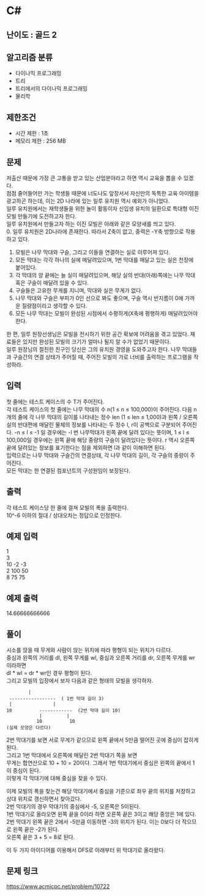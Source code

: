 # C#

## 난이도 : 골드 2

## 알고리즘 분류
  - 다이나믹 프로그래밍
  - 트리
  - 트리에서의 다이나믹 프로그래밍
  - 물리학

## 제한조건
  - 시간 제한 : 1초
  - 메모리 제한 : 256 MB

## 문제
저출산 때문에 가장 큰 고통을 받고 있는 산업분야라고 하면 역시 교육을 뽑을 수 있겠다.<br/>
점점 줄어들어만 가는 학생들 때문에 너도나도 앞장서서 자신만의 독특한 교육 아이템을 광고하곤 하는데, 이는 2D 나라에 있는 일루 유치원 역시 예외가 아니었다.<br/>
일루 유치원에서는 재학생들을 위한 놀이 활동이자 신입생 유치의 일환으로 특대형 이진 모빌 만들기에 도전하고자 한다.<br/>
일루 유치원에서 만들고자 하는 이진 모빌은 아래와 같은 모양새를 띄고 있다.<br/>
  0. 일루 유치원은 2D나라에 존재한다. 따라서 Z축이 없고, 중력은 -Y축 방향으로 작용하고 있다.
  1. 모빌은 나무 막대와 구슬, 그리고 이들을 연결하는 실로 이루어져 있다.
  2. 모든 막대는 각각 하나의 실에 매달려있으며, 1번 막대를 매달고 있는 실은 천장에 붙어있다.
  3. 각 막대의 양 끝에는 늘 실이 매달려있으며, 해당 실의 반대(아래)쪽에는 나무 막대 혹은 구슬이 매달려 있을 수 있다.
  4. 구슬들은 고유한 무게를 지니며, 막대와 실은 무게가 없다.
  5. 나무 막대와 구슬은 부피가 0인 선으로 봐도 좋으며, 구슬 역시 반지름이 0에 가까운 질량점이라고 생각할 수 있다.
  6. 모든 나무 막대는 모빌이 완성된 시점에서 수평하게(X축에 평행하게) 매달려있어야 한다.

한 편, 일루 원장선생님은 모빌을 전시하기 위한 공간 확보에 어려움을 겪고 있었다. 재료들은 있지만 완성된 모빌의 크기가 얼마나 될지 알 수가 없었기 때문이다.<br/>
일루 원장님의 절친한 친구인 당신은 그의 유치원 경영을 도와주고자 한다. 나무 막대들과 구슬간의 연결 상태가 주어질 때, 주어진 모빌의 가로 너비를 출력하는 프로그램을 작성하라.<br/>

## 입력
첫 줄에는 테스트 케이스의 수 T가 주어진다.<br/>
각 테스트 케이스의 첫 줄에는 나무 막대의 수 n(1 ≤ n ≤ 100,000)이 주어진다. 다음 n 개의 줄에 각 나무 막대의 길이를 나타내는 정수 len (1 ≤ len ≤ 1,000)과 왼쪽 / 오른쪽 실의 반대편에 매달린 물체의 정보를 나타내는 두 정수 l, r이 공백으로 구분되어 주어진다. -n ≤ l ≤ -1 일 경우에는 -l 번 나무막대가 왼쪽 끝에 달려 있다는 뜻이며, 1 ≤ l ≤ 100,000일 경우에는 왼쪽 끝에 해당 중량의 구슬이 달려있다는 뜻이다. r 역시 오른쪽 끝에 달려있는 정보를 표기한다는 점을 제외하면 l과 같이 이해하면 된다.<br/>
입력으로는 나무 막대와 구슬간의 연결상태, 각 나무 막대의 길이, 각 구슬의 중량이 주어진다.<br/>
모든 막대는 한 연결된 컴포넌트의 구성원임이 보장된다.<br/>

## 출력
각 테스트 케이스당 한 줄에 걸쳐 모빌의 폭을 출력한다.<br/>
10^-6 이하의 절대 / 상대오차는 정답으로 인정한다.<br/>

## 예제 입력
1<br/>
3<br/>
10 -2 -3<br/>
2 100 50<br/>
8 75 75<br/>

## 예제 출력
14.66666666666<br/>

## 풀이
시소를 앉을 때 무게와 사람이 앉는 위치에 따라 평형이 되는 위치가 다르다.<br/>
중심과 왼쪽의 거리를 dl, 왼쪽 무게를 wl, 중심과 오른쪽 거리를 dr, 오른쪽 무게를 wr이라하면<br/>
dl * wl = dr * wr인 경우 평형이 된다.<br/>
그리고 모빌의 입장에서 보자 다음과 같은 형태의 모빌을 생각하자.<br/>

	        |
	 -----------------  ( 1번 막대 길이 3)
	 |               |
	10          ------------  (2번 막대 길이 10)
	            |         |
	           10          10
	(실제 모양은 다르다)


2번 막대기를 보면 서로 무게가 같으므로 왼쪽 끝에서 5만큼 떨어진 곳에 중심이 잡히게 된다.<br/>
그리고 1번 막대에서 오른쪽에 매달린 2번 막대기 쪽을 보면<br/>
무게는 합연산으로 10 + 10 = 20이다. 그래서 1번 막대기에서 중심은 왼쪽의 끝에서 1이 중심이 된다.<br/>
이렇게 각 막대기에 대해 중심을 찾을 수 있다.<br/>

이제 모빌의 폭을 찾는건 해당 막대기에서 중심을 기준으로 좌우 끝의 위치를 저장하고 상대 위치로 갱신하면서 찾아갔다.<br/>
2번 막대기의 경우 막대기의 중심에서 -5, 오른쪽은 5이된다.<br/>
1번 막대기로 올라오면 왼쪽 끝을 0이라 하면 오른쪽 끝은 3이고 해당 중앙은 1에 있다.<br/>
2번 막대기 왼쪽 끝은 2에서 -5만큼 이동하면 -3의 위치가 된다. 이는 0보다 더 작으므로 왼쪽 끝은 -2가 된다.<br/>
오른쪽 끝은 3 + 5 = 8로 된다.<br/>

이 두 가지 아이디어를 이용해서 DFS로 아래부터 위 막대기로 올라왔다.<br/>

## 문제 링크
https://www.acmicpc.net/problem/10722